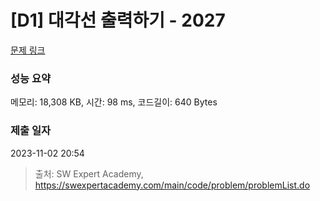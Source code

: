 # [D1] 대각선 출력하기 - 2027 

[문제 링크](https://swexpertacademy.com/main/code/problem/problemDetail.do?contestProbId=AV5QFuZ6As0DFAUq) 

### 성능 요약

메모리: 18,308 KB, 시간: 98 ms, 코드길이: 640 Bytes

### 제출 일자

2023-11-02 20:54



> 출처: SW Expert Academy, https://swexpertacademy.com/main/code/problem/problemList.do